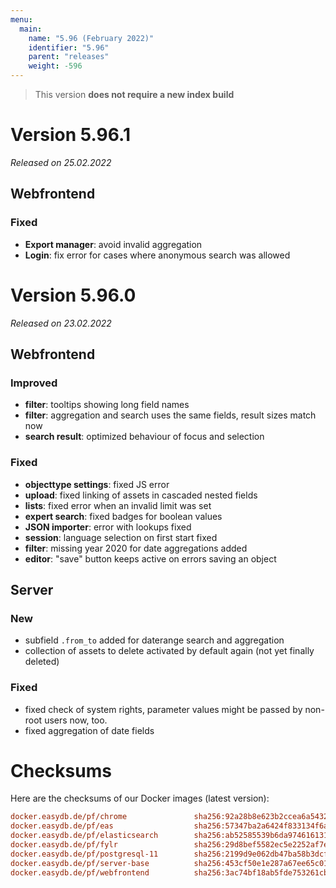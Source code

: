```yaml
---
menu:
  main:
    name: "5.96 (February 2022)"
    identifier: "5.96"
    parent: "releases"
    weight: -596
---
```


> This version **does not require a new index build**

# Version 5.96.1

*Released on 25.02.2022*

## Webfrontend

### Fixed
* **Export manager**: avoid invalid aggregation
* **Login**: fix error for cases where anonymous search was allowed

# Version 5.96.0

*Released on 23.02.2022*

## Webfrontend

### Improved
* **filter**: tooltips showing long field names
* **filter**: aggregation and search uses the same fields, result sizes match now
* **search result**: optimized behaviour of focus and selection

### Fixed
* **objecttype settings**: fixed JS error
* **upload**: fixed linking of assets in cascaded nested fields
* **lists**: fixed error when an invalid limit was set
* **expert search**: fixed badges for boolean values
* **JSON importer**: error with lookups fixed
* **session**: language selection on first start fixed
* **filter**: missing year 2020 for date aggregations added
* **editor**: "save" button keeps active on errors saving an object

## Server

### New
* subfield `.from_to` added for daterange search and aggregation
* collection of assets to delete activated by default again (not yet finally deleted)

### Fixed
* fixed check of system rights, parameter values might be passed by non-root users now, too.
* fixed aggregation of date fields

# Checksums

Here are the checksums of our Docker images (latest version): 

```ini
docker.easydb.de/pf/chrome               sha256:92a28b8e623b2ccea6a5432187bb456840dd4daa53b5157dc935840063a48f2d
docker.easydb.de/pf/eas                  sha256:57347ba2a6424f833134f6a9e4f45629cf0e84a68c93ed6a7ae819f04bb3344e
docker.easydb.de/pf/elasticsearch        sha256:ab52585539b6da9746161316c9fbd01eb14b6b5fa5fa9a47d367df63d09763b0
docker.easydb.de/pf/fylr                 sha256:29d8bef5582ec5e2252af7e6537046e152eb1f672e7b1c7c93bb66216f038952
docker.easydb.de/pf/postgresql-11        sha256:2199d9e062db47ba58b3dcf11d65f605cfc47f278c9853e392f076e76a392f2a
docker.easydb.de/pf/server-base          sha256:453cf50e1e287a67ee65c01377cf7ab65135b8e4fd8be321733687460e4a4ef6
docker.easydb.de/pf/webfrontend          sha256:3ac74bf18ab5fde753261cb2e990f8c2f9d0c5439cf26af907dbd7027a9f3a52
```

